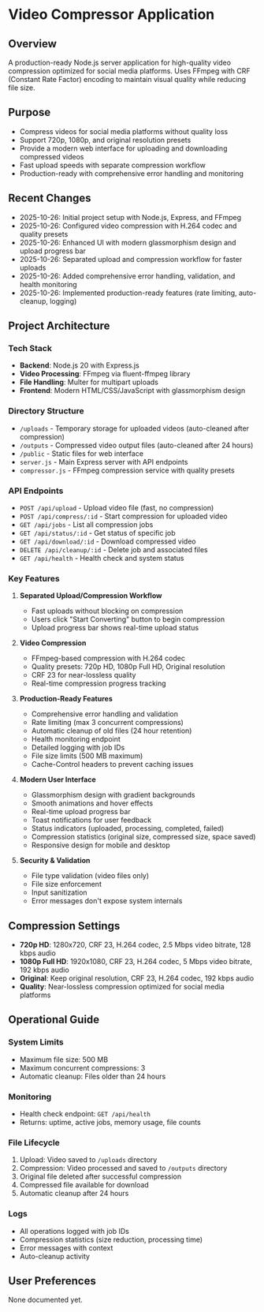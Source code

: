# Video Compressor Application

## Overview
A production-ready Node.js server application for high-quality video compression optimized for social media platforms. Uses FFmpeg with CRF (Constant Rate Factor) encoding to maintain visual quality while reducing file size.

## Purpose
- Compress videos for social media platforms without quality loss
- Support 720p, 1080p, and original resolution presets
- Provide a modern web interface for uploading and downloading compressed videos
- Fast upload speeds with separate compression workflow
- Production-ready with comprehensive error handling and monitoring

## Recent Changes
- 2025-10-26: Initial project setup with Node.js, Express, and FFmpeg
- 2025-10-26: Configured video compression with H.264 codec and quality presets
- 2025-10-26: Enhanced UI with modern glassmorphism design and upload progress bar
- 2025-10-26: Separated upload and compression workflow for faster uploads
- 2025-10-26: Added comprehensive error handling, validation, and health monitoring
- 2025-10-26: Implemented production-ready features (rate limiting, auto-cleanup, logging)

## Project Architecture

### Tech Stack
- **Backend**: Node.js 20 with Express.js
- **Video Processing**: FFmpeg via fluent-ffmpeg library
- **File Handling**: Multer for multipart uploads
- **Frontend**: Modern HTML/CSS/JavaScript with glassmorphism design

### Directory Structure
- `/uploads` - Temporary storage for uploaded videos (auto-cleaned after compression)
- `/outputs` - Compressed video output files (auto-cleaned after 24 hours)
- `/public` - Static files for web interface
- `server.js` - Main Express server with API endpoints
- `compressor.js` - FFmpeg compression service with quality presets

### API Endpoints
- `POST /api/upload` - Upload video file (fast, no compression)
- `POST /api/compress/:id` - Start compression for uploaded video
- `GET /api/jobs` - List all compression jobs
- `GET /api/status/:id` - Get status of specific job
- `GET /api/download/:id` - Download compressed video
- `DELETE /api/cleanup/:id` - Delete job and associated files
- `GET /api/health` - Health check and system status

### Key Features
1. **Separated Upload/Compression Workflow**
   - Fast uploads without blocking on compression
   - Users click "Start Converting" button to begin compression
   - Upload progress bar shows real-time upload status

2. **Video Compression**
   - FFmpeg-based compression with H.264 codec
   - Quality presets: 720p HD, 1080p Full HD, Original resolution
   - CRF 23 for near-lossless quality
   - Real-time compression progress tracking

3. **Production-Ready Features**
   - Comprehensive error handling and validation
   - Rate limiting (max 3 concurrent compressions)
   - Automatic cleanup of old files (24 hour retention)
   - Health monitoring endpoint
   - Detailed logging with job IDs
   - File size limits (500 MB maximum)
   - Cache-Control headers to prevent caching issues

4. **Modern User Interface**
   - Glassmorphism design with gradient backgrounds
   - Smooth animations and hover effects
   - Real-time upload progress bar
   - Toast notifications for user feedback
   - Status indicators (uploaded, processing, completed, failed)
   - Compression statistics (original size, compressed size, space saved)
   - Responsive design for mobile and desktop

5. **Security & Validation**
   - File type validation (video files only)
   - File size enforcement
   - Input sanitization
   - Error messages don't expose system internals

## Compression Settings
- **720p HD**: 1280x720, CRF 23, H.264 codec, 2.5 Mbps video bitrate, 128 kbps audio
- **1080p Full HD**: 1920x1080, CRF 23, H.264 codec, 5 Mbps video bitrate, 192 kbps audio
- **Original**: Keep original resolution, CRF 23, H.264 codec, 192 kbps audio
- **Quality**: Near-lossless compression optimized for social media platforms

## Operational Guide

### System Limits
- Maximum file size: 500 MB
- Maximum concurrent compressions: 3
- Automatic cleanup: Files older than 24 hours

### Monitoring
- Health check endpoint: `GET /api/health`
- Returns: uptime, active jobs, memory usage, file counts

### File Lifecycle
1. Upload: Video saved to `/uploads` directory
2. Compression: Video processed and saved to `/outputs` directory
3. Original file deleted after successful compression
4. Compressed file available for download
5. Automatic cleanup after 24 hours

### Logs
- All operations logged with job IDs
- Compression statistics (size reduction, processing time)
- Error messages with context
- Auto-cleanup activity

## User Preferences
None documented yet.

